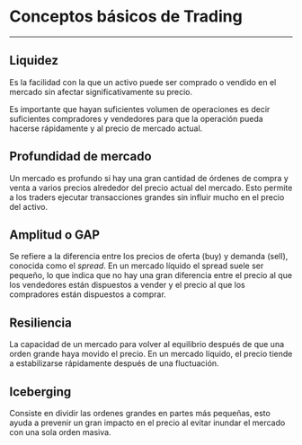 # Conceptos básicos de Trading
___ 
## Liquidez
Es la facilidad con la que un activo puede ser comprado o vendido en el mercado sin afectar significativamente su precio.

Es importante que hayan suficientes volumen de operaciones es decir suficientes compradores y vendedores para que la operación pueda hacerse rápidamente y al precio de mercado actual.

## Profundidad de mercado
Un mercado es profundo si hay una gran cantidad de órdenes de compra y venta a varios precios alrededor del precio actual del mercado. Esto permite a los traders ejecutar transacciones grandes sin influir mucho en el precio del activo.

## Amplitud o GAP
Se refiere a la diferencia entre los precios de oferta (buy) y demanda (sell), conocida como el _spread_. En un mercado líquido el spread suele ser pequeño, lo que indica que no hay una gran diferencia entre el precio al que los vendedores están dispuestos a vender y el precio al que los compradores están dispuestos a comprar.

## Resiliencia
La capacidad de un mercado para volver al equilibrio después de que una orden grande haya movido el precio. En un mercado líquido, el precio tiende a estabilizarse rápidamente después de una fluctuación.

## Iceberging
Consiste en dividir las ordenes grandes en partes más pequeñas, esto ayuda a prevenir un gran impacto en el precio al evitar inundar el mercado con una sola orden masiva.

